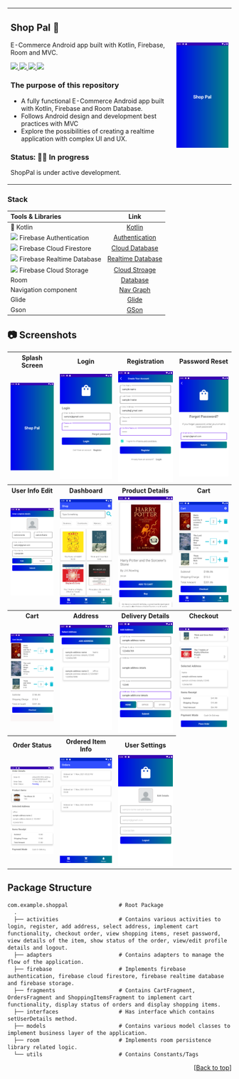 <div id="top"></div>

<table style="width:100%">
  <tr>
    <td>

## Shop Pal 🛒

<p align="left"> E-Commerce Android app built with Kotlin, Firebase, Room and MVC.</p>

<p align="left">
    <a href = "https://kotlinlang.org/docs/home.html">
      <img src = "https://img.shields.io/static/v1?style=for-the-badge&message=Kotlin&color=7F52FF&logo=Kotlin&logoColor=FFFFFF&label=" />
    </a>
    <a href = "https://firebase.google.com/">
      <img src = "https://img.shields.io/badge/Firebase-039BE5?style=for-the-badge&logo=Firebase&logoColor=white" />
    </a>
    <a href = "https://developer.android.com/training/data-storage/room">
      <img src = "https://img.shields.io/static/v1?style=for-the-badge&message=Room&color=003B57&logo=SQLite&logoColor=FFFFFF&label="/>
    </a>
    <a href = "https://developer.android.com/jetpack?gclid=EAIaIQobChMIpsz-h-3n_gIVxX99Ch0akwnJEAAYASAAEgJXhvD_BwE&gclsrc=aw.ds">
      <img src = "https://img.shields.io/static/v1?style=for-the-badge&message=Jetpack+Component&color=4285F4&logo=Jetpack+Compose&logoColor=FFFFFF&label="/>
    </a>
</p>

### The purpose of this repository

- A fully functional E-Commerce Android app built with Kotlin, Firebase and Room Database.
- Follows Android design and development best practices with MVC
- Explore the possibilities of creating a realtime application with complex UI and UX.

### Status: 👨‍💻 In progress

<p>ShopPal is under active development.</p>

</td> 
<td>

  <img src = "SS/1.png" width="240"/>
</td>
</tr>
</table>

### Stack

| Tools & Libraries| Link |
|     :---      |          :---: |
| 🤖 Kotlin | [Kotlin](https://kotlinlang.org) |](https://developer.android.com/jetpack/compose) |
|<img src = "https://cdn4.iconfinder.com/data/icons/google-i-o-2016/512/google_firebase-2-512.png" width="22"/> Firebase Authentication  | [Authentication](https://firebase.google.com/products/auth) |
| <img src = "https://seeklogo.com/images/F/firestore-logo-3828671CC5-seeklogo.com.png" width="15"/> Firebase Cloud Firestore | [Cloud Database](https://firebase.google.com/products/firestore) |
| <img src = "https://4.bp.blogspot.com/-I6KBH1NIJGk/XIccojn6YII/AAAAAAAADZ8/BeJ6uuutN5YoQe6Zboig_q5djnXS3hVpgCLcBGAs/s1600/Firebase%2BRealtime%2BDatabase%2B%25281-%2BIcon%252C%2BLight%2529.png" width="15"/> Firebase Realtime Database | [Realtime Database](https://firebase.google.com/products/realtime-database) |
|<img src = "https://www.devintent.com/assets/icons/firebase-storage-icon.png" width="18"/> Firebase Cloud Storage  | [Cloud Stroage](https://firebase.google.com/products/storage) |
| Room | [Database](https://developer.android.com/training/data-storage/room) |
| Navigation component | [Nav Graph](https://developer.android.com/guide/navigation/navigation-getting-started) |
| Glide | [Glide](https://github.com/bumptech/glide) |
| Gson | [GSon](https://github.com/google/gson) |


## 📷 Screenshots

<table style="width:100%">
  <tr>
    <th>Splash Screen</th>
    <th>Login</th> 
    <th>Registration</th>
    <th>Password Reset</th>
  </tr>
  <tr>
    <td><img src = "SS/1.png" width=240/></td> 
    <td><img src = "SS/2.png" width=240/></td>
    <td><img src = "SS/3.png" width=240/></td> 
    <td><img src = "SS/4.1.png" width=240/></td>
  </tr>
  <tr>
    <th>User Info Edit</th>
    <th>Dashboard</th>
    <th>Product Details</th>
    <th>Cart</th>
  </tr>
  <tr>
    <td><img src = "SS/4.2.png" width=240/></td>
    <td><img src = "SS/5.png" width=240/></td>
    <td><img src = "SS/6.png" width=240/></td>
    <td><img src = "SS/7.png" width=240/></td>
  </tr>
  <tr>
    <th>Cart</th>
    <th>Address</th> 
    <th>Delivery Details</th>
    <th>Checkout</th>
  </tr>
  <tr>
    <td><img src = "SS/8.png" width=240/></td> 
    <td><img src = "SS/9.png" width=240/></td>
    <td><img src = "SS/10.png" width=240/></td> 
    <td><img src = "SS/11.png" width=240/></td>
  </tr>
  <tr>
    <th>Order Status</th>
    <th>Ordered Item Info</th>
    <th>User Settings</th>
  </tr>
  <tr>
    <td><img src = "SS/12.png" width=240/></td>
    <td><img src = "SS/13.png" width=240/></td>
    <td><img src = "SS/14.png" width=240/></td>
  </tr>
</table>


 ## Package Structure
 
    com.example.shoppal                # Root Package
      .
      ├── activities                   # Contains various activities to login, register, add address, select address, implement cart functionality, checkout order, view shopping items, reset password, view details of the item, show status of the order, view/edit profile details and logout.
      ├── adapters                     # Contains adapters to manage the flow of the application.
      ├── firebase                     # Implements firebase authentication, firebase cloud firestore, firebase realtime database and firebase storage.  
      ├── fragments                    # Contains CartFragment, OrdersFragment and ShoppingItemsFragment to implement cart functionality, display status of orders and display shopping items.
      ├── interfaces                   # Has interface which contains setUserDetails method.
      ├── models                       # Contains various model classes to implement business layer of the application.
      ├── room                         # Implements room persistence library related logic.
      └── utils                        # Contains Constants/Tags
      

<p align="right">[<a href="#top">Back to top</a>]</p>
